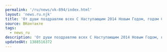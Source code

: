 ```yaml
---
permalink: '/ru/news/vk-894/index.html'
layout: 'news.ru.njk'
title: 'От души поздравляю всех С Наступающим 2014 Новым Годом, годом Синей Лошади. Желаю вам системати…'
source: ВКонтакте
tags:
  - news_ru
description: 'От души поздравляю всех С Наступающим 2014 Новым Годом, годом Синей Лошади. Желаю вам системати…'
updatedAt: 1388516372
---
```

